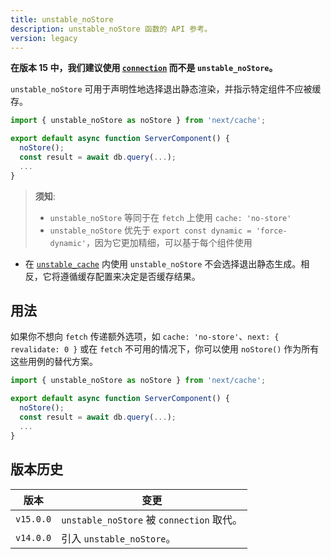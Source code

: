 ```yaml
---
title: unstable_noStore
description: unstable_noStore 函数的 API 参考。
version: legacy
---
```


**在版本 15 中，我们建议使用 [`connection`](/nextjs-cn/app/api-reference/functions/connection) 而不是 `unstable_noStore`。**

`unstable_noStore` 可用于声明性地选择退出静态渲染，并指示特定组件不应被缓存。

```jsx
import { unstable_noStore as noStore } from 'next/cache';

export default async function ServerComponent() {
  noStore();
  const result = await db.query(...);
  ...
}
```

> **须知**:
>
> - `unstable_noStore` 等同于在 `fetch` 上使用 `cache: 'no-store'`
> - `unstable_noStore` 优先于 `export const dynamic = 'force-dynamic'`，因为它更加精细，可以基于每个组件使用

- 在 [`unstable_cache`](/nextjs-cn/app/api-reference/functions/unstable_cache) 内使用 `unstable_noStore` 不会选择退出静态生成。相反，它将遵循缓存配置来决定是否缓存结果。

## 用法

如果你不想向 `fetch` 传递额外选项，如 `cache: 'no-store'`、`next: { revalidate: 0 }` 或在 `fetch` 不可用的情况下，你可以使用 `noStore()` 作为所有这些用例的替代方案。

```jsx
import { unstable_noStore as noStore } from 'next/cache';

export default async function ServerComponent() {
  noStore();
  const result = await db.query(...);
  ...
}
```

## 版本历史

| 版本      | 变更                                      |
| --------- | ----------------------------------------- |
| `v15.0.0` | `unstable_noStore` 被 `connection` 取代。 |
| `v14.0.0` | 引入 `unstable_noStore`。                 |
